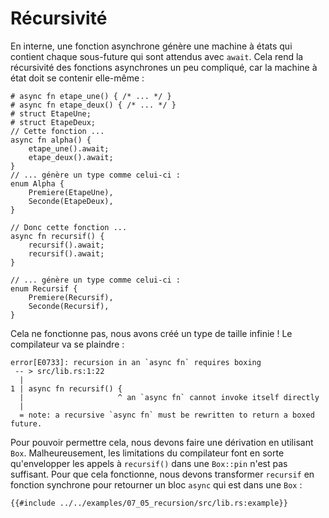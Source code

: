 <!--
# Recursion
-->

# Récursivité

<!--
Internally, `async fn` creates a state machine type containing each
sub-`Future` being `.await`ed. This makes recursive `async fn`s a little
tricky, since the resulting state machine type has to contain itself:
-->

En interne, une fonction asynchrone génère une machine à états qui contient
chaque sous-future qui sont attendus avec `await`. Cela rend la récursivité des
fonctions asynchrones un peu compliqué, car la machine à état doit se contenir
elle-même :

<!--
```rust,edition2018
# async fn step_one() { /* ... */ }
# async fn step_two() { /* ... */ }
# struct StepOne;
# struct StepTwo;
// This function:
async fn foo() {
    step_one().await;
    step_two().await;
}
// generates a type like this:
enum Foo {
    First(StepOne),
    Second(StepTwo),
}

// So this function:
async fn recursive() {
    recursive().await;
    recursive().await;
}

// generates a type like this:
enum Recursive {
    First(Recursive),
    Second(Recursive),
}
```
-->

```rust,edition2018
# async fn etape_une() { /* ... */ }
# async fn etape_deux() { /* ... */ }
# struct EtapeUne;
# struct EtapeDeux;
// Cette fonction ...
async fn alpha() {
    etape_une().await;
    etape_deux().await;
}
// ... génère un type comme celui-ci :
enum Alpha {
    Premiere(EtapeUne),
    Seconde(EtapeDeux),
}

// Donc cette fonction ...
async fn recursif() {
    recursif().await;
    recursif().await;
}

// ... génère un type comme celui-ci :
enum Recursif {
    Premiere(Recursif),
    Seconde(Recursif),
}
```

<!--
This won't work—we've created an infinitely-sized type!
The compiler will complain:
-->

Cela ne fonctionne pas, nous avons créé un type de taille infinie !
Le compilateur va se plaindre :

<!--
```
error[E0733]: recursion in an `async fn` requires boxing
 -- > src/lib.rs:1:22
  |
1 | async fn recursive() {
  |                      ^ an `async fn` cannot invoke itself directly
  |
  = note: a recursive `async fn` must be rewritten to return a boxed future.
```
-->

```
error[E0733]: recursion in an `async fn` requires boxing
 -- > src/lib.rs:1:22
  |
1 | async fn recursif() {
  |                     ^ an `async fn` cannot invoke itself directly
  |
  = note: a recursive `async fn` must be rewritten to return a boxed future.
```

<!--
In order to allow this, we have to introduce an indirection using `Box`.
Unfortunately, compiler limitations mean that just wrapping the calls to
`recursive()` in `Box::pin` isn't enough. To make this work, we have
to make `recursive` into a non-`async` function which returns a `.boxed()`
`async` block:
-->

Pour pouvoir permettre cela, nous devons faire une dérivation en utilisant
`Box`. Malheureusement, les limitations du compilateur font en sorte
qu'envelopper les appels à `recursif()` dans une `Box::pin` n'est pas
suffisant. Pour que cela fonctionne, nous devons transformer `recursif` en
fonction synchrone pour retourner un bloc `async` qui est dans une `Box` :

<!--
```rust,edition2018
{{#include ../../examples-sources/07_05_recursion/src/lib.rs:example}}
```
-->

```rust,edition2018
{{#include ../../examples/07_05_recursion/src/lib.rs:example}}
```
